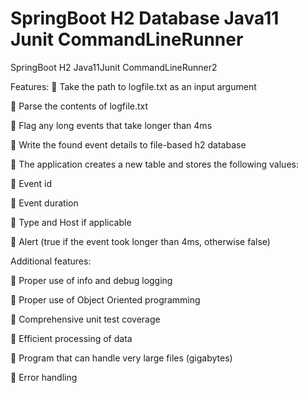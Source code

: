 # SpringBoot H2 Database Java11 Junit CommandLineRunner
SpringBoot H2 Java11Junit CommandLineRunner2

Features:
 Take the path to logfile.txt as an input argument

 Parse the contents of logfile.txt

 Flag any long events that take longer than 4ms

 Write the found event details to file-based h2 database

 The application creates a new table and stores the following values:

 Event id

 Event duration

 Type and Host if applicable

 Alert (true if the event took longer than 4ms, otherwise false)

Additional features:

 Proper use of info and debug logging

 Proper use of Object Oriented programming

 Comprehensive unit test coverage

 Efficient processing of data

 Program that can handle very large files (gigabytes)

 Error handling
